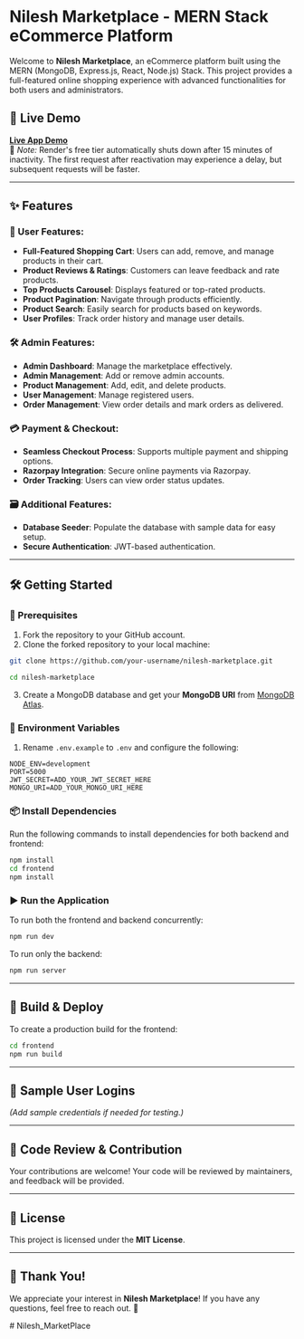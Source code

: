# Nilesh Marketplace - MERN Stack eCommerce Platform

Welcome to **Nilesh Marketplace**, an eCommerce platform built using the MERN (MongoDB, Express.js, React, Node.js) Stack. This project provides a full-featured online shopping experience with advanced functionalities for both users and administrators.

## 🚀 Live Demo

**[Live App Demo](#)**  
📌 *Note:* Render's free tier automatically shuts down after 15 minutes of inactivity. The first request after reactivation may experience a delay, but subsequent requests will be faster.

---

## ✨ Features

### 🛒 User Features:
- **Full-Featured Shopping Cart**: Users can add, remove, and manage products in their cart.
- **Product Reviews & Ratings**: Customers can leave feedback and rate products.
- **Top Products Carousel**: Displays featured or top-rated products.
- **Product Pagination**: Navigate through products efficiently.
- **Product Search**: Easily search for products based on keywords.
- **User Profiles**: Track order history and manage user details.

### 🛠️ Admin Features:
- **Admin Dashboard**: Manage the marketplace effectively.
- **Admin Management**: Add or remove admin accounts.
- **Product Management**: Add, edit, and delete products.
- **User Management**: Manage registered users.
- **Order Management**: View order details and mark orders as delivered.

### 💳 Payment & Checkout:
- **Seamless Checkout Process**: Supports multiple payment and shipping options.
- **Razorpay Integration**: Secure online payments via Razorpay.
- **Order Tracking**: Users can view order status updates.

### 🗃️ Additional Features:
- **Database Seeder**: Populate the database with sample data for easy setup.
- **Secure Authentication**: JWT-based authentication.

---

## 🛠 Getting Started

### 📌 Prerequisites

1. Fork the repository to your GitHub account.
2. Clone the forked repository to your local machine:

```bash
git clone https://github.com/your-username/nilesh-marketplace.git
```

```bash
cd nilesh-marketplace
```

3. Create a MongoDB database and get your **MongoDB URI** from [MongoDB Atlas](https://www.mongodb.com/cloud/atlas).

### 🔧 Environment Variables

1. Rename `.env.example` to `.env` and configure the following:

```dotenv
NODE_ENV=development
PORT=5000
JWT_SECRET=ADD_YOUR_JWT_SECRET_HERE
MONGO_URI=ADD_YOUR_MONGO_URI_HERE
```

### 📦 Install Dependencies

Run the following commands to install dependencies for both backend and frontend:

```bash
npm install
cd frontend
npm install
```

### ▶️ Run the Application

To run both the frontend and backend concurrently:

```bash
npm run dev
```

To run only the backend:

```bash
npm run server
```

---

## 🚀 Build & Deploy

To create a production build for the frontend:

```bash
cd frontend
npm run build
```

---

## 🔑 Sample User Logins

*(Add sample credentials if needed for testing.)*

---

## 📌 Code Review & Contribution

Your contributions are welcome! Your code will be reviewed by maintainers, and feedback will be provided.

---

## 📜 License

This project is licensed under the **MIT License**.

---

## 🙌 Thank You!

We appreciate your interest in **Nilesh Marketplace**! If you have any questions, feel free to reach out. 🎉

#   N i l e s h _ M a r k e t P l a c e  
 